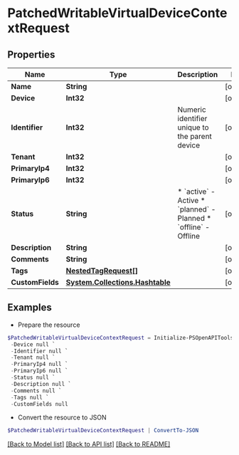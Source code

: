 # PatchedWritableVirtualDeviceContextRequest
## Properties

Name | Type | Description | Notes
------------ | ------------- | ------------- | -------------
**Name** | **String** |  | [optional] 
**Device** | **Int32** |  | [optional] 
**Identifier** | **Int32** | Numeric identifier unique to the parent device | [optional] 
**Tenant** | **Int32** |  | [optional] 
**PrimaryIp4** | **Int32** |  | [optional] 
**PrimaryIp6** | **Int32** |  | [optional] 
**Status** | **String** | * &#x60;active&#x60; - Active * &#x60;planned&#x60; - Planned * &#x60;offline&#x60; - Offline | [optional] 
**Description** | **String** |  | [optional] 
**Comments** | **String** |  | [optional] 
**Tags** | [**NestedTagRequest[]**](NestedTagRequest.md) |  | [optional] 
**CustomFields** | [**System.Collections.Hashtable**](AnyType.md) |  | [optional] 

## Examples

- Prepare the resource
```powershell
$PatchedWritableVirtualDeviceContextRequest = Initialize-PSOpenAPIToolsPatchedWritableVirtualDeviceContextRequest  -Name null `
 -Device null `
 -Identifier null `
 -Tenant null `
 -PrimaryIp4 null `
 -PrimaryIp6 null `
 -Status null `
 -Description null `
 -Comments null `
 -Tags null `
 -CustomFields null
```

- Convert the resource to JSON
```powershell
$PatchedWritableVirtualDeviceContextRequest | ConvertTo-JSON
```

[[Back to Model list]](../README.md#documentation-for-models) [[Back to API list]](../README.md#documentation-for-api-endpoints) [[Back to README]](../README.md)

